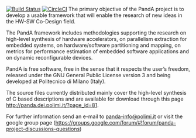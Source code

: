 [![Build Status](https://travis-ci.org/ferrandi/PandA-bambu.svg)](https://travis-ci.org/ferrandi/PandA-bambu)
[![CircleCI](https://circleci.com/gh/ferrandi/PandA-bambu.svg?style=svg)](https://circleci.com/gh/ferrandi/PandA-bambu)
The primary objective of the PandA project is to develop a usable framework
that will enable the research of new ideas in the HW-SW Co-Design field.

The PandA framework includes methodologies supporting the research on high-level 
synthesis of hardware accelerators, on parallelism extraction for embedded systems, 
on hardware/software partitioning and mapping, on metrics for performance estimation 
of embedded software applications and on dynamic reconfigurable devices.

PandA is free software, free in the sense that it respects the user’s freedom, 
released under the GNU General Public License version 3 and being 
developed at Politecnico di Milano (Italy).

The source files currently distributed mainly cover the high-level synthesis 
of C based descriptions and are available for download through this 
page http://panda.dei.polimi.it/?page_id=81.

For further information send an e-mail to panda-info@polimi.it or visit the google
group page (https://groups.google.com/forum/#!forum/panda-project-discussions-questions) 


